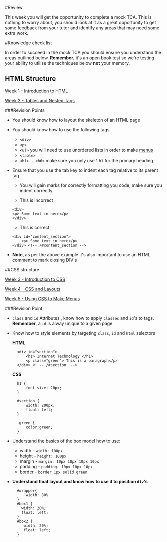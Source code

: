 #Review 

This week you will get the opportunity to complete a mock TCA. This is nothing to worry about, you should look at it as a great opportunity to get some feedback from your tutor and identify any areas that may need some extra work. 

#Knowledge check list 

In order to succeed in the mock TCA you should ensure you understand the areas outlined below. **Remember**, it's an open book test so we're testing your ability to utilise the techniques below **not** your memory. 


## HTML Structure 

[Week 1 - Introduction to HTML](https://sirus21.gitbooks.io/cda400/content/sessions/week1/notes.html)

[Week 2 - Tables and Nested Tags](https://sirus21.gitbooks.io/cda400/content/sessions/week2/notes.html)

###Revision Points

- You should know how to layout the skeleton of an HTML page 
- You should know how to use the following tags 
	- `<div>`
	- `<p>`
	- `<ul>` you will need to use unordered lists in order to make [menus](https://sirus21.gitbooks.io/cda400/content/sessions/week5/notes.html#css3_gradient_and_radius) 
	- `<table>`
	- `<h1> - <h6>` make sure you only use 1 `h1` for the primary heading
	
	
- Ensure that you use the tab key to indent each tag relative to its parent tag

	- You will gain marks for correctly formatting you code, make sure you indent correctly 
    
    - This is incorrect 
     
    ```
    <div>
    <p> Some text in here</p>
    </div>
    ```
    
     - This is correct     
    
    ```
    <div id="content_section">
    	<p> Some text in here</p>   
    </div> <!-- /#content_section -->
    ```
	
- **Note**, as per the above example it's also important to use an HTML comment to mark closing DIV's

	
	
##CSS structure 

[Week 3 - Introduction to CSS](https://sirus21.gitbooks.io/cda400/content/sessions/week3/notes.html)

[Week 4 - CSS and Layouts](https://sirus21.gitbooks.io/cda400/content/sessions/week4/notes.html)

[Week 5 - Using CSS to Make Menus](https://sirus21.gitbooks.io/cda400/content/sessions/week5/notes.html)


###Revision Point

- `class` and `id` Attributes , know how to apply `classes` and `id`'s to tags. **Remember**, a `id` is alway unique to a given page
		
- Know how to style elements by targeting `class`, `id` and `html` selectors

	**HTML**
		
		<div id="section">    
			<h1> Internet Technology </h1> 
			<p class="green"> This is a paragraph</p>	
		</div> <! -- /#section  -->
		
		
   **CSS**
   
   		h1 {  
   			font-size: 20px;
   		}
   		
   		#section {
   			width: 200px; 
   			float: left; 
   		}
   		
   		.green {
   			color:green; 
   		}


- Understand the basics of the box model how to use:

   - width -   `width: 100px`
   - height -  `height: 100px`
	- margin -  `margin: 10px 10px 10px 10px`
	- padding -  `padding: 10px 10px 10px`
	- border  -  `border 1px solid green`

	
- **Understand float layout and know how to use it to position `div`'s**

		#wrapper{
			width: 80%
		}
		#box1 {
		  width: 20%;
		  float: left;
		}
		#box2 {   
		   width: 20%; 
		   float: left;   
		}	

	
	